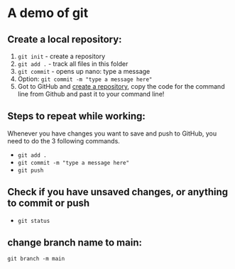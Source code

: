 # A demo of git

## Create a local repository:

1. `git init` - create a repository
2. `git add .` - track all files in this folder
3. `git commit` - opens up nano: type a message
3. Option: `git commit -m "type a message here"`
4. Got to GitHub and [create a repository](https://docs.github.com/en/get-started/quickstart/create-a-repo?tool=webui), copy the code for the command line from Github and past it to your command line!

## Steps to repeat while working: 

Whenever you have changes you want to save and push to GitHub, you need to do the 3 following commands. 

 - `git add .`
 - `git commit -m "type a message here"`
 - `git push`

## Check if you have unsaved changes, or anything to commit or push
 - `git status`



## change branch name to main:
`git branch -m main`
